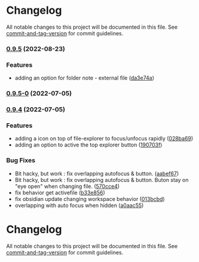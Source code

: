 # Changelog

All notable changes to this project will be documented in this file. See [commit-and-tag-version](https://github.com/absolute-version/commit-and-tag-version) for commit guidelines.

### [0.9.5](https://github.com/Mara-Li/obsidian-folder-focus-mode/compare/0.9.5-0...0.9.5) (2022-08-23)


### Features

* adding an option for folder note - external file ([da3e74a](https://github.com/Mara-Li/obsidian-folder-focus-mode/commit/da3e74ad76f1f3e328a5e2a13a3f130a90363468))

### [0.9.5-0](https://github.com/Mara-Li/obsidian-folder-focus-mode/compare/0.9.4...0.9.5-0) (2022-07-05)

### [0.9.4](https://github.com/Mara-Li/obsidian-folder-focus-mode/compare/0.9.3...0.9.4) (2022-07-05)


### Features

* adding a icon on top of file-explorer to focus/unfocus rapidly ([028ba69](https://github.com/Mara-Li/obsidian-folder-focus-mode/commit/028ba69849fb7a8e57187868df940e84ac340704))
* adding an option to active the top explorer button ([190703f](https://github.com/Mara-Li/obsidian-folder-focus-mode/commit/190703fcc14453dd7de236e2a714ae06d76eed45))


### Bug Fixes

* Bit hacky, but work : fix overlapping autofocus & button. ([aabef67](https://github.com/Mara-Li/obsidian-folder-focus-mode/commit/aabef67a91c37ca6668d66c8dc011f32a58fbd3e))
* Bit hacky, but work : fix overlapping autofocus & button. Buton stay on "eye open" when changing file. ([570cce4](https://github.com/Mara-Li/obsidian-folder-focus-mode/commit/570cce40b510c43852d24ddc386ccd773b0fb928))
* fix behavior get activefile ([b33e856](https://github.com/Mara-Li/obsidian-folder-focus-mode/commit/b33e85663a53c6f6d970658e3624e668928d5593))
* fix obsidian update changing workspace behavior ([013bcbd](https://github.com/Mara-Li/obsidian-folder-focus-mode/commit/013bcbd559a54a11ffac93bb44e0502403018225))
* overlapping with auto focus when hidden ([a0aac55](https://github.com/Mara-Li/obsidian-folder-focus-mode/commit/a0aac5564bd899572ef5b53c0dfdf158c3a8bbe6))

# Changelog

All notable changes to this project will be documented in this file. See [commit-and-tag-version](https://github.com/absolute-version/commit-and-tag-version) for commit guidelines.
